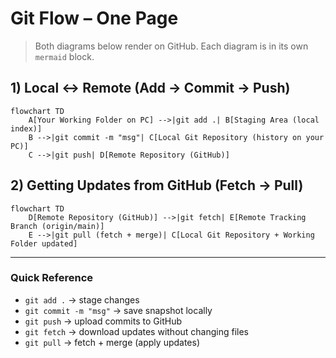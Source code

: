# Git Flow – One Page

> Both diagrams below render on GitHub. Each diagram is in its own `mermaid` block.

## 1) Local ↔ Remote (Add → Commit → Push)

```mermaid
flowchart TD
    A[Your Working Folder on PC] -->|git add .| B[Staging Area (local index)]
    B -->|git commit -m "msg"| C[Local Git Repository (history on your PC)]
    C -->|git push| D[Remote Repository (GitHub)]
```

## 2) Getting Updates from GitHub (Fetch → Pull)

```mermaid
flowchart TD
    D[Remote Repository (GitHub)] -->|git fetch| E[Remote Tracking Branch (origin/main)]
    E -->|git pull (fetch + merge)| C[Local Git Repository + Working Folder updated]
```

---

### Quick Reference
- `git add .` → stage changes  
- `git commit -m "msg"` → save snapshot locally  
- `git push` → upload commits to GitHub  
- `git fetch` → download updates without changing files  
- `git pull` → fetch + merge (apply updates)
